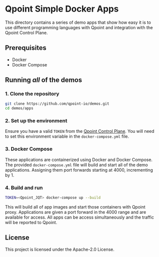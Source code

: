 # Qpoint Simple Docker Apps

This directory contains a series of demo apps that show how easy it is to use different programming languages with Qpoint and integration with the Qpoint Control Plane. 

## Prerequisites

- Docker
- Docker Compose

## Running *all* of the demos

### 1. Clone the repository

```bash
git clone https://github.com/qpoint-io/demos.git
cd demos/apps
```

### 2. Set up the environment

Ensure you have a valid `TOKEN` from the [Qpoint Control Plane](https://app.qpoint.io/endpoints). You will need to set this environment variable in the `docker-compose.yml` file.

### 3. Docker Compose

These applications are containerized using Docker and Docker Compose. The provided `docker-compose.yml` file will build and start all of the demo applications. Assigning them port forwards starting at 4000, incrementing by 1. 

### 4. Build and run

```bash
TOKEN=<Qpoint_JQT> docker-compose up --build
```

This will build all of app images and start those containers with Qpoint proxy. Applications are given a port forward in the 4000 range and are available for access. All apps can be access simultaneously and the traffic will be reported to Qpoint. 

## License

This project is licensed under the Apache-2.0 License.

